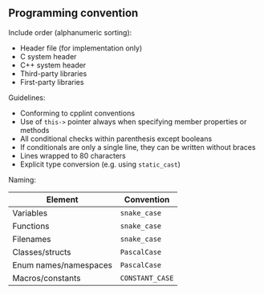## Programming convention

Include order (alphanumeric sorting):

* Header file (for implementation only)
* C system header
* C++ system header
* Third-party libraries
* First-party libraries

Guidelines:

* Conforming to cpplint conventions
* Use of `this->` pointer always when specifying member properties or methods
* All conditional checks within parenthesis except booleans
* If conditionals are only a single line, they can be written without braces
* Lines wrapped to 80 characters
* Explicit type conversion (e.g. using `static_cast`)

Naming:

| Element               | Convention      |
| --------------------- | --------------- |
| Variables             | `snake_case`    |
| Functions             | `snake_case`    |
| Filenames             | `snake_case`    |
| Classes/structs       | `PascalCase`    |
| Enum names/namespaces | `PascalCase`    |
| Macros/constants      | `CONSTANT_CASE` |
